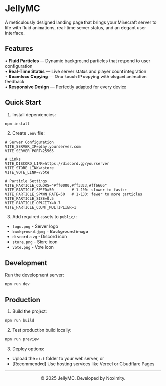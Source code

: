 # JellyMC

A meticulously designed landing page that brings your Minecraft server to life with fluid animations, real-time server status, and an elegant user interface.

## Features

• **Fluid Particles** — Dynamic background particles that respond to user configuration  
• **Real-Time Status** — Live server status and player count integration  
• **Seamless Copying** — One-touch IP copying with elegant animation feedback  
• **Responsive Design** — Perfectly adapted for every device  

## Quick Start

1. Install dependencies:
```bash
npm install
```

2. Create `.env` file:
```env
# Server Configuration
VITE_SERVER_IP=play.yourserver.com
VITE_SERVER_PORT=25565

# Links
VITE_DISCORD_LINK=https://discord.gg/yourserver
VITE_STORE_LINK=/store
VITE_VOTE_LINK=/vote

# Particle Settings
VITE_PARTICLE_COLORS="#ff0000,#ff3333,#ff6666"
VITE_PARTICLE_SPEED=50        # 1-100: slower to faster
VITE_PARTICLE_SPAWN_RATE=50   # 1-100: fewer to more particles
VITE_PARTICLE_SIZE=0.5
VITE_PARTICLE_OPACITY=0.7
VITE_PARTICLE_COUNT_MULTIPLIER=1
```

3. Add required assets to `public/`:
- `logo.png` - Server logo
- `background.jpeg` - Background image
- `discord.svg` - Discord icon
- `store.png` - Store icon
- `vote.png` - Vote icon

## Development

Run the development server:
```bash
npm run dev
```

## Production

1. Build the project:
```bash
npm run build
```

2. Test production build locally:
```bash
npm run preview
```

3. Deploy options:
- Upload the `dist` folder to your web server, or
- [Recommended] Use hosting services like Vercel or Cloudflare Pages


---

<p align="center">
  © 2025 JellyMC. Developed by Noximity.
</p>
